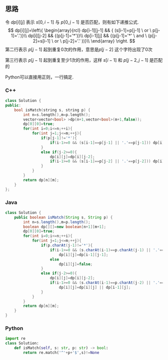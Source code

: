 ## 思路

令 $dp[i][j]$ 表示 $s[0,i-1]$ 与 $p[0,j-1]$ 是否匹配，则有如下递推公式.
$$
dp[i][j]=\left\{
\begin{array}{rcl}
dp[i-1][j-1] && { (s[i-1]=p[j-1] \ or \ p[j-1]='.')}\\
dp[i][j-2] && {(p[j-1]='*')}\\
dp[i-1][j] && {(p[j-1]='*' \ and \ (p[j-2]=s[i-1] \ or \ p[j-2]='.' ))}\\
\end{array} \right. 
$$
第二行表示 $p[j-1]$ 起到重复0次的作用，意思是$p[j-2]$ 这个字符出现了0次

第三行表示 $p[j-1]$ 起到重复至少1次的作用，这样 $s[i-1]$ 和 $p[j-2,j-1]$ 是匹配的

Python可以直接用正则，一行搞定.

### C++

```c++
class Solution {
public:
    bool isMatch(string s, string p) {
        int n=s.length(),m=p.length();
        vector<vector<bool> >dp(n+1,vector<bool>(m+1,false));
        dp[0][0]=true;
        for(int i=0;i<=n;++i){
            for(int j=1;j<=m;++j){
                if(p[j-1]!='*'){
                    if(i-1>=0 && (s[i-1]==p[j-1] || '.'==p[j-1])) dp[i][j]=dp[i-1][j-1];
                }
                else if(j-2>=0){
                    dp[i][j]=dp[i][j-2];
                    if(i-1>=0 && (s[i-1]==p[j-2] || '.'==p[j-2])) dp[i][j]=dp[i][j] || dp[i-1][j];
                }
            }
        }
        return dp[n][m];
    }
};
```

### Java

```java
class Solution {
    public boolean isMatch(String s, String p) {
        int n=s.length(),m=p.length();
        boolean dp[][]=new boolean[n+1][m+1];
        dp[0][0]=true;
        for(int i=0;i<=n;++i){
            for(int j=1;j<=m;++j){
                if(p.charAt(j-1)!='*'){
                    if(i-1>=0 && (s.charAt(i-1)==p.charAt(j-1) || '.'==p.charAt(j-1)))
                        dp[i][j]=dp[i-1][j-1];
                    else
                        dp[i][j]=false;
                }
                else if(j-2>=0){
                    dp[i][j]=dp[i][j-2];
                    if(i-1>=0 && (s.charAt(i-1)==p.charAt(j-2) || '.'==p.charAt(j-2)))
                        dp[i][j]=dp[i][j] || dp[i-1][j];
                }
            }
        }
        return dp[n][m];
    }
}
```

### Python

```python
import re
class Solution:
    def isMatch(self, s: str, p: str) -> bool:
        return re.match('^'+p+'$',s)!=None
```


